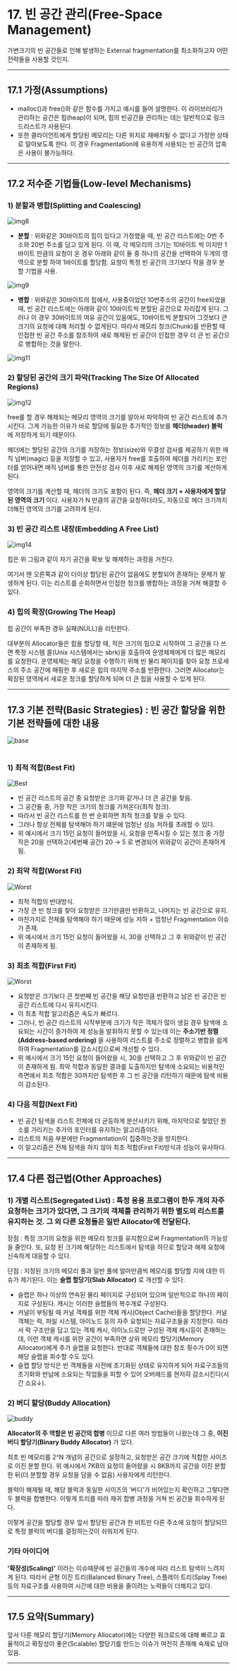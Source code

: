 
# 17. 빈 공간 관리(Free-Space Management)

가변크기의 빈 공간들로 인해 발생하는 External fragmentation를 최소화하고자 어떤 전략들을 사용할 것인지.

---

## 17.1 가정(Assumptions)

- malloc()과 free()와 같은 함수를 가지고 예시를 들어 설명한다. 이 라이브러리가 관리하는 공간은 힙(heap)이 되며, 힙의 빈공간을 관리하는 데는 일반적으로 링크드리스트가 사용된다.
- 또한 클라이언트에게 할당된 메모리는 다른 위치로 재배치될 수 없다고 가정한 상태로 알아보도록 한다. 이 경우 Fragmentation에 유용하게 사용되는 빈 공간의 압축은 사용이 불가능하다.

---

## 17.2 저수준 기법들(Low-level Mechanisms)


### 1) **분할과 병합(Splitting and Coalescing)**

![img8](https://user-images.githubusercontent.com/35681772/59990063-b519f880-967c-11e9-8010-c5d1a03f6eaa.png)

- **분할** : 위와같은 30바이트의 힙이 있다고 가정했을 때, 빈 공간 리스트에는 0번 주소와 20번 주소를 담고 있게 된다. 이 때, 각 메모리의 크기는 10바이트 씩 이지만 1바이트 만큼의 요청이 온 경우 아래와 같이 둘 중 하나의 공간을 선택하여 두개의 영역으로 분할 하여 1바이트를 할당함. 요청이 특정 빈 공간의 크기보다 작을 경우 분할 기법을 사용.

![img9](https://user-images.githubusercontent.com/35681772/59990069-bb0fd980-967c-11e9-8417-f8af8b16601e.png)

- **병합** : 위와같은 30바이트의 힙에서, 사용중이었던 10번주소의 공간이 free되었을 때, 빈 공간 리스트에는 아래와 같이 10바이트씩 분할된 공간으로 자리잡게 된다. 그러나 이 경우 30바이트의 여유 공간이 있음에도, 10바이트씩 분할되어 그것보다 큰 크기의 요청에 대해 처리할 수 없게된다. 따라서 메모리 청크(Chunk)를 반환할 때 인접한 빈 공간 주소를 참조하여 새로 해제된 빈 공간이 인접한 경우 더 큰 빈 공간으로 병합하는 것을 말한다.

![img11](https://user-images.githubusercontent.com/35681772/59990074-c105ba80-967c-11e9-8439-cd8341949d82.png)


### 2) **할당된 공간의 크기 파악(Tracking The Size Of Allocated Regions)**

![img12](https://user-images.githubusercontent.com/35681772/59990079-c7943200-967c-11e9-9332-d25f7b30cf12.png)

free를 할 경우 해제되는 메모리 영역의 크기를 알아서 파악하여 빈 공간 리스트에 추가시킨다. 그게 가능한 이유가 바로 할당에 필요한 추가적인 정보를 **헤더(header) 블럭** 에 저장하게 되기 때문이다.

헤더에는 할당된 공간의 크기를 저장하는 정보(size)와 무결성 검사를 제공하기 위한 매직 넘버(magic) 등을 저장할 수 있고, 사용자가 free를 호출하여 헤더를 가리키는 포인터를 얻어내면 매직 넘버를 통한 안전성 검사 이후 새로 해제된 영역의 크기를 계산하게 된다.

영역의 크기를 계산할 때, 헤더의 크기도 포함이 된다. 즉, **헤더 크기 + 사용자에게 할당된 영역의 크기** 이다. 사용자가 N 만큼의 공간을 요청하더라도, 자동으로 헤더 크기까지 더해진 영역의 크기를 고려하게 된다.


### 3) **빈 공간 리스트 내장(Embedding A Free List)**

![img14](https://user-images.githubusercontent.com/35681772/59990088-d24ec700-967c-11e9-93d8-1b7b2fc0b030.png)

힙은 위 그림과 같이 자기 공간을 확보 및 해제하는 과정을 거친다.

여기서 맨 오른쪽과 같이 더이상 할당된 공간이 없음에도 분할되어 존재하는 문제가 발생하게 된다. 이는 리스트를 순회하면서 인접한 청크를 병합하는 과정을 거쳐 해결할 수 있다.


### 4) **힙의 확장(Growing The Heap)**

힙 공간이 부족한 경우 실패(NULL)을 리턴한다.

대부분의 Allocator들은 힙을 할당할 때, 적은 크기의 힙으로 시작하여 그 공간을 다 쓰면 특정 시스템 콜(Unix 시스템에서는 sbrk)을 호출하여 운영체제에게 더 많은 메모리를 요청한다. 운영체제는 해당 요청을 수행하기 위해 빈 물리 페이지를 찾아 요청 프로세스의 주소 공간에 매핑한 후 새로운 힙의 마지막 주소를 반환한다. 그러면 Allocator는 확장된 영역에서 새로운 청크를 할당하게 되며 더 큰 힙을 사용할 수 있게 된다.

---

## 17.3 기본 전략(Basic Strategies) : 빈 공간 할당을 위한 기본 전략들에 대한 내용

![base](https://user-images.githubusercontent.com/35681772/59990118-eeeaff00-967c-11e9-9a5f-56afe287555e.png)
<br><br>


### 1) **최적 적합(Best Fit)**

![Best](https://user-images.githubusercontent.com/35681772/59990098-db3f9880-967c-11e9-84c2-0148227ff4b5.png)

- 빈 공간 리스트의 공간 중 요청받은 크기와 같거나 더 큰 공간을 찾음.
- 그 공간들 중, 가장 작은 크기의 청크를 가져온다(최적 청크).
- 따라서 빈 공간 리스트를 한 번 순회하면 최적 청크를 찾을 수 있다.
- 그러나 항상 전체를 탐색해야 하기 떄문에 엄청난 성능 저하를 초래할 수 있다.
- 위 예시에서 크기 15인 요청이 들어왔을 시, 요청을 만족시킬 수 있는 청크 중 가장 작은 20을 선택하고(세번째 공간) 20 → 5 로 변경되어 위와같이 공간이 존재하게 됨.


### 2) **최악 적합(Worst Fit)**

![Worst](https://user-images.githubusercontent.com/35681772/59990132-f90cfd80-967c-11e9-9b48-e9d656417ee1.png)

- 최적 적합의 반대방식.
- 가장 큰 빈 청크를 찾아 요청받은 크기만큼만 반환하고, 나머지는 빈 공간으로 유지.
- 마찬가지로 전체를 탐색해야 하기 때문에 성능 저하 + 엄청난 Fragmentation 이슈가 존재.
- 위 예시에서 크기 15인 요청이 들어왔을 시, 30을 선택하고 그 후 위와같이 빈 공간이 존재하게 됨.


### 3) **최초 적합(First Fit)**

![Worst](https://user-images.githubusercontent.com/35681772/59990132-f90cfd80-967c-11e9-9b48-e9d656417ee1.png)

- 요청받은 크기보다 큰 첫번째 빈 공간을 해당 요청만큼 반환하고 남은 빈 공간은 빈 공간 리스트에 다시 유지시킨다.
- 이 최초 적합 알고리즘은 속도가 빠르다.
- 그러나, 빈 공간 리스트의 시작부분에 크기가 작은 객체가 많이 생길 경우 탐색에 소요되는 시간이 증가하여 제 성능을 발휘하지 못할 수 있는데 이는 **주소기반 정렬(Address-based ordering)** 을 사용하여 리스트를 주소로 정렬하고 병합을 쉽게하여 Fragmentation를 감소시킴으로써 개선할 수 있다.
- 위 예시에서 크기 15인 요청이 들어왔을 시, 30을 선택하고 그 후 위와같이 빈 공간이 존재하게 됨. 최악 적합과 동일한 결과를 도출하지만 탐색에 소요되는 비용적인 측면에서 최초 적합은 30까지만 탐색한 후 그 빈 공간을 리턴하기 때문에 탐색 비용이 감소된다.


### 4) **다음 적합(Next Fit)**

- 빈 공간 탐색을 리스트 전체에 더 균등하게 분산시키기 위해, 마지막으로 찾았던 원소를 가리키는 추가의 포인터를 유지하는 알고리즘이다.
- 리스트의 처음 부분에만 Fragmentation이 집중하는것을 방지한다.
- 이 알고리즘은 전체 탐색을 하지 않아 최초 적합(First Fit)방식과 성능이 유사하다.

---

## 17.4 다른 접근법(Other Approaches)

### 1) 개별 리스트(Segregated List) : 특정 응용 프로그램이 한두 개의 자주 요청하는 크기가 있다면, 그 크기의 객체를 관리하기 위한 별도의 리스트를 유지하는 것. 그 외 다른 요청들은 일반 Allocator에 전달된다.

장점 : 특정 크기의 요청을 위한 메모리 청크를 유지함으로써 Fragmentation의 가능성을 줄인다. 또, 요청 된 크기에 해당하는 리스트에서 탐색을 하므로 할당과 해제 요청에 신속하게 대응할 수 있다.

단점 : 지정된 크기의 메모리 풀과 일반 풀에 얼마만큼씩 메모리를 할당할 지에 대한 이슈가 제기된다. 이는 **슬랩 할당기(Slab Allocator)** 로 개선할 수 있다.
- 슬랩은 하나 이상의 연속된 물리 페이지로 구성되어 있으며 일반적으로 하나의 페이지로 구성된다. 캐시는 이러한 슬랩들의 복수개로 구성된다.
- 커널이 부팅될 때 커널 객체를 위한 객체 캐시(Object Cache)들을 할당한다. 커널 객체는 락, 파일 시스템, 아이노드 등의 자주 요청되는 자료구조들을 지칭한다. 따라서 락 구조만을 담고 있는 객체 캐시, 아이노드로만 구성된 객체 캐시등이 존재하는데, 이런 객체 캐시를 위한 공간이 부족하면 상위 메모리 할당기(Memory Allocator)에게 추가 슬랩을 요청한다. 반대로 객체들에 대한 참조 횟수가 0이 되면 해당 슬랩을 회수할 수도 있다.
- 슬랩 할당 방식은 빈 객체들을 사전에 초기화된 상태로 유지하게 되어 자료구조들의 초기화와 반납에 소요되는 작업들을 피할 수 있어 오버헤드를 현저히 감소시킨다(시간 소요↓).

### 2) 버디 할당(Buddy Allocation)

![buddy](https://user-images.githubusercontent.com/35681772/59990188-2c4f8c80-967d-11e9-95e3-9e5f52a0f8e8.png)

**Allocator의 주 역할은 빈 공간의 합병** 이므로 다른 여러 방법들이 나왔는데 그 중, **이진 버디 할당기(Binary Buddy Allocator)** 가 있다.

최초 빈 메모리를 2^N 개념의 공간으로 설정하고, 요청받은 공간 크기에 적합한 사이즈로 이진 분할 한다. 위 예시에서 7KB의 요청이 들어왔을 시 8KB까지 공간을 이진 분할한 뒤(더 분할할 경우 요청을 담을 수 없음) 사용자에게 리턴한다.

블럭이 해제될 때, 해당 블럭과 동일한 사이즈의 '버디'가 비어있는지 확인하고 그렇다면 두 블럭을 합병한다. 이렇게 트리를 따라 재귀 합병 과정을 거쳐 빈 공간을 회수하게 된다.

이렇게 공간을 할당할 경우 앞서 할당된 공간과 한 비트만 다른 주소에 요청이 할당되므로 특정 블럭의 버디를 결정하는것이 쉬워지게 된다.

### 기타 아이디어

**'확장성(Scaling)'** 이라는 이슈때문에 빈 공간들의 개수에 따라 리스트 탐색이 느려지게 된다. 따라서 균형 이진 트리(Balanced Binary Tree), 스플레이 트리(Splay Tree) 등의 자료구조를 사용하여 시간에 대한 비용을 줄이려는 노력들이 더해지고 있다.

---

## 17.5 요약(Summary)

앞서 다룬 메모리 할당기(Memory Allocator)에는 다양한 워크로드에 대해 빠르고 효율적이고 확장성이 좋은(Scalable) 할당기를 만드는 이슈가 여전히 존재해 숙제로 남아있음.

---